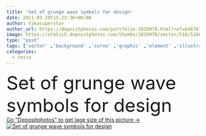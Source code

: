 ```yaml
---
title: 'Set of grunge wave symbols for design'
date: 2011-03-19T15:23:36+00:00
author: Vikasuperstar
author_url: https://depositphotos.com/portfolio-1010978.html?ref=64678756
image: https://static5.depositphotos.com/thumbs/1010978/vector/516/5166403/api_thumb_450.jpg?forcejpeg=true
type: "post"
tags: ['vector' ,'background' ,'curve' ,'graphic' ,'element' ,'illustration' ,'design' ,'set' ,'isolated' ,'decoration' ,'concepts' ,'sign' ,'summer' ,'nature' ,'wet' ,'abstract' ,'water' ,'wind' ,'pattern' ,'sea' ,'ornate' ,'silhouette' ,'grunge' ,'retro' ,'vintage' ,'wave' ,'symbol' ,'cool' ,'elements' ,'flowing' ,'stream' ,'swirl' ,'icon' ,'fingers' ,'surfing' ,'beach' ,'surface' ,'ripple' ,'nautical' ,'surf' ,'waves' ,'storm' ,'climate' ,'symbols' ,'for' ,'of' ,'surge' ,'ladies' ,'tsunami' ,'Wave Pattern' ]
categories: 
  - retro
---
```

<div aling="center">
            <font size="60"> Set of grunge wave symbols for design</font>   
</div>
<div>
    <a href='https://static5.depositphotos.com/thumbs/1010978/vector/516/5166403/api_thumb_450.jpg?forcejpeg=true?ref=64678756' target=_blank > Go "Depositphotos" to get lage size of this picture ->
        <img href='https://static5.depositphotos.com/thumbs/1010978/vector/516/5166403/api_thumb_450.jpg?forcejpeg=true?ref=64678756' src='https://static5.depositphotos.com/1010978/516/v/950/depositphotos_5166403-stock-illustration-set-of-grunge-wave-symbols.jpg?forcejpeg=true' alt='Set of grunge wave symbols for design' >
    </a>
</div>
